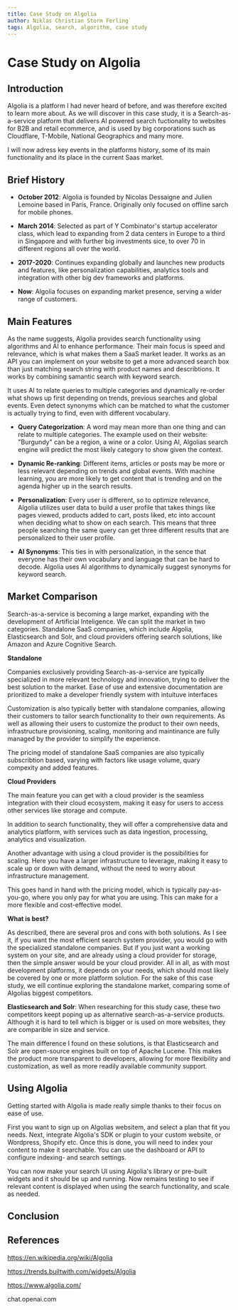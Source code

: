 ```yaml
---
title: Case Study on Algolia
author: Niklas Christian Storm Ferling
tags: Algolia, search, algorithm, case study
---
```


# Case Study on Algolia

## Introduction

Algolia is a platform I had never heard of before, and was therefore excited to learn more about. As we will discover in this case study, it is a Search-as-a-service platform that delivers AI powered search fuctionality to websites for B2B and retail ecommerce, and is used by big corporations such as Cloudflare, T-Mobile, National Geographics and many more.

I will now adress key events in the platforms history, some of its main functionality and its place in the current Saas market.

## Brief History

- **October 2012**: Algolia is founded by Nicolas Dessaigne and Julien Lemoine based in Paris, France. Originally only focused on offline sarch for mobile phones.
- **March 2014**: Selected as part of Y Combinator's startup accelerator class, which lead to expanding from 2 data centers in Europe to a third in Singapore and with further big investments sice, to over 70 in different regions all over the world.
- **2017-2020**: Continues expanding globally and launches new products and features, like personalization capabilities, analytics tools and integration with other big dev frameworks and platforms.

- **Now**: Algolia focuses on expanding market presence, serving a wider range of customers.

## Main Features

As the name suggests, Algolia provides search functionality using algorithms and AI to enhance performance. Their main focus is speed and relevance, which is what makes them a SaaS market leader. It works as an API you can implement on your website to get a more advanced search box than just matching search string with product names and describtions. It works by combining samantic search with keyword search.

It uses AI to relate queries to multiple categories and dynamically re-order what shows up first depending on trends, previous searches and global events. Even detect synonyms which can be matched to what the customer is actually trying to find, even with different vocabulary.

- **Query Categorization**: A word may mean more than one thing and can relate to multiple categories. The example used on their website: "Burgundy" can be a region, a wine or a color. Using AI, Algolias search engine will predict the most likely category to show given the context.

- **Dynamic Re-ranking**: Different items, articles or posts may be more or less relevant depending on trends and global events. With machine learning, you are more likely to get content that is trending and on the agenda higher up in the search results.

- **Personalization**: Every user is different, so to optimize relevance, Algolia utilizes user data to build a user profile that takes things like pages viewed, products added to cart, posts liked, etc into account when deciding what to show on each search. This means that three people searching the same query can get three different results that are personalized to their user profile.

- **AI Synonyms**: This ties in with personalization, in the sence that everyone has their own vocabulary and language that can be hard to decode. Algolia uses AI algorithms to dynamically suggest synonyms for keyword search.

## Market Comparison

Search-as-a-service is becoming a large market, expanding with the development of Artificial Inteligence. We can split the market in two categories. Standalone SaaS companies, which include Algolia, Elasticsearch and Solr, and cloud providers offering search solutions, like Amazon and Azure Cognitive Search.

**Standalone**

Companies exclusively providing Search-as-a-service are typically specialized in more relevant technology and innovation, trying to deliver the best solution to the market. Ease of use and extensive documentation are prioritized to make a developer friendly system with intuituve interfaces

Customization is also typically better with standalone companies, allowing their customers to tailor search functionality to their own requirements. As well as allowing their users to customize the product to their own needs, infrastructure provisioning, scaling, monitoring and maintinance are fully managed by the provider to simplify the experience.

The pricing model of standalone SaaS companies are also typically subscribtion based, varying with factors like usage volume, quary compexity and added features.

**Cloud Providers**

The main feature you can get with a cloud provider is the seamless integration with their cloud ecosystem, making it easy for users to access other services like storage and compute.

In addition to search functionality, they will offer a comprehensive data and analytics platform, with services such as data ingestion, processing, analytics and visualization.

Another advantage with using a cloud provider is the possibilities for scaling. Here you have a larger infrastructure to leverage, making it easy to scale up or down with demand, without the need to worry about infrastructure management.

This goes hand in hand with the pricing model, which is typically pay-as-you-go, where you only pay for what you are using. This can make for a more flexible and cost-effective model.

**What is best?**

As described, there are several pros and cons with both solutions. As I see it, if you want the most efficient search system provider, you would go with the specialized standalone companies. But if you just want a working system on your site, and are already using a cloud provider for storage, then the simple answer would be your cloud provider. All in all, as with most development platforms, it depends on your needs, which should most likely be covered by one or more platform solution. For the sake of this case study, we eill continue exploring the standalone market, comparing some of Algolias biggest competitors.

**Elasticsearch and Solr**: When researching for this study case, these two competitors keept poping up as alternative search-as-a-service products. Although it is hard to tell which is bigger or is used on more websites, they are comparible in size and service.

The main difference I found on these solutions, is that Elasticsearch and Solr are open-source engines built on top of Apache Lucene. This makes the product more transparent to developers, allowing for more flexibility and customization, as well as more readily available community support.

## Using Algolia

Getting started with Algolia is made really simple thanks to their focus on ease of use.

First you want to sign up on Algolias websitem, and select a plan that fit you needs. Next, integrate Algolia's SDK or plugin to your custom website, or Wordpress, Shopify etc. Once this is done, you will need to index your content to make it searchable. You can use the dashboard or API to configure indexing- and search settings.

You can now make your search UI using Algolia's library or pre-built widgets and it should be up and running. Now remains testing to see if relevant content is displayed when using the search functionality, and scale as needed.

## Conclusion

## References

https://en.wikipedia.org/wiki/Algolia

https://trends.builtwith.com/widgets/Algolia

https://www.algolia.com/

chat.openai.com
